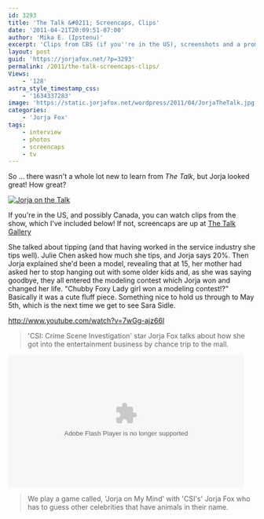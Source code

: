 ```yaml
---
id: 3293
title: 'The Talk &#8211; Screencaps, Clips'
date: '2011-04-21T20:09:51-07:00'
author: 'Mika E. (Ipstenu)'
excerpt: 'Clips from CBS (if you''re in the US), screenshots and a promo photo if you''re not!'
layout: post
guid: 'https://jorjafox.net/?p=3293'
permalink: /2011/the-talk-screencaps-clips/
Views:
    - '128'
astra_style_timestamp_css:
    - '1634337283'
image: 'https://static.jorjafox.net/wordpress/2011/04/JorjaTheTalk.jpg'
categories:
    - 'Jorja Fox'
tags:
    - interview
    - photos
    - screencaps
    - tv
---
```


So ... there wasn't a whole lot new to learn from <em>The Talk</em>, but Jorja looked great!  How great?

<a href="https://jorjafox.net/gallery/tv/talkshow/20110421-thetalk/JorjaTheTalk.jpg"><img src="https://jorjafox.net/gallery/cache/tv/talkshow/20110421-thetalk/JorjaTheTalk_595.jpg" alt="Jorja on the Talk" /></a>

If you're in the US, and possibly Canada, you can watch clips from the show, which I've included below!  If not, screencaps are up at <a href="https://jorjafox.net/gallery/tv/talkshow/20110421-thetalk/">The Talk Gallery</a>

She talked about tipping (and that having worked in the service industry she tips well).  Julie Chen asked how much she tips, and Jorja says 20%.  Then Jorja explained she'd been a model, revealing that at 15, her mother had asked her to stop hanging out with some older kids and, as she was saying goodbye, they all entered the modeling contest which Jorja won and changed her life.  "Chubby Foxy Lady girl won a modeling contest!?"  Basically it was a cute fluff piece.  Something nice to hold us through to May 5th, which is the next time we get to see Sara Sidle.

http://www.youtube.com/watch?v=7wGg-ajz66I

<blockquote>'CSI: Crime Scene Investigation' star Jorja Fox talks about how she got into the entertainment business by chance trip to the mall.</blockquote>

<object width="480" height="270"><param name="movie" value="http://www.cbs.com/e/O4PC2LgkcpeZL0bfMAN4nUAmxzNBmVVD/cbs/1/" /><param name="allowFullScreen" value="true"></param><param name="allowScriptAccess" value="always"></param><embed width="480" height="270" src="http://www.cbs.com/e/O4PC2LgkcpeZL0bfMAN4nUAmxzNBmVVD/cbs/1/" allowFullScreen="true" allowScriptAccess="always" type="application/x-shockwave-flash"></embed></object>

<blockquote>We play a game called, 'Jorja on My Mind' with 'CSI's' Jorja Fox who has to guess other celebrities that have animals in their name.</blockquote>